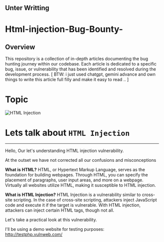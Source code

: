 



## Unter Writting 





# Html-injection-Bug-Bounty-
## Overview
This repository is a collection of in-depth articles documenting the bug hunting journey within our codebase. Each article is dedicated to a specific bug, issue, or vulnerability that has been identified and resolved during the development process. [ BTW: i just used chatgpt, gemini advance and own things to write this article full filly and make it easy to read .. ]

# Topic
![HTML Injection](https://github.com/ogh-bnz/Html-injection-Bug-Bounty-/assets/99647279/a1b631b3-6947-459a-afe8-24d182060db0)

# Lets talk about `HTML Injection`
--- --- --- --- --- --- --- --- ---
Hello, Our let's understanding HTML injection vulnerability.

At the outset we have not corrected all our confusions and misconceptions

**What is HTML?**
HTML, or Hypertext Markup Language, serves as the foundation for building webpages. Through HTML, you can specify the placement of paragraphs, user input areas, and more on a webpage. Virtually all websites utilize HTML, making it susceptible to HTML injection.

**What is HTML Injection?**
HTML Injection is a vulnerability similar to cross-site scripting. In the case of cross-site scripting, attackers inject JavaScript code and execute it if the target is vulnerable. With HTML injection, attackers can inject certain HTML tags, though not all.

Let's take a practical look at this vulnerability.

I'll be using a demo website for testing purposes: http://testphp.vulnweb.com/




